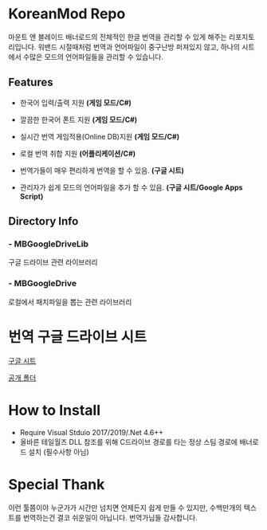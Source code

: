 # KoreanMod Repo

마운트 앤 블레이드 배너로드의 전체적인 한글 번역을 관리할 수 있게 해주는 리포지토리입니다. 워밴드 시절때처럼 번역과 언어파일이 중구난방 퍼져있지 않고, 하나의 시트에서 수많은 모드의 언어파일들을 관리할 수 있습니다. 
 
## Features
 * 한국어 입력/출력 지원 **(게임 모드/C#)**
 * 깔끔한 한국어 폰트 지원 **(게임 모드/C#)**
 * 실시간 번역 게임적용(Online DB)지원 **(게임 모드/C#)** 
 * 로컬 번역 취합 지원 **(어플리케이션/C#)**
 
 * 번역가들이 매우 편리하게 번역을 할 수 있음. **(구글 시트)**
 * 관리자가 쉽게 모드의 언어파일을 추가 할 수 있음. **(구글 시트/Google Apps Script)**

## Directory Info
### - MBGoogleDriveLib
 구글 드라이브 관련 라이브러리
### - MBGoogleDrive
 로컬에서 패치파일을 뽑는 관련 라이브러리
 
# 번역 구글 드라이브 시트
 [구글 시트](https://docs.google.com/spreadsheets/d/1oY5F5P-tMBj1-kryB5gR4gS4T5KrlqmDc-tHQBrQBDo/edit#gid=0)
 
 [공개 폴더](https://drive.google.com/drive/u/0/folders/1rukjjLdukPy2Xo-er38_mpYO5wBVv2Eq)
 
# How to Install
 * Require Visual Stduio 2017/2019/.Net 4.6++
 * 올바른 테일월즈 DLL 참조를 위해 C드라이브 경로를 타는 정상 스팀 경로에 배너로드 설치 (필수사항 아님)
 
# Special Thank
 이런 툴쯤이야 누군가가 시간만 넘치면 언제든지 쉽게 만들 수 있지만, 수백만개의 텍스트를 번역하는건 결코 쉬운일이 아닙니다. 번역가님들 감사합니다. 
